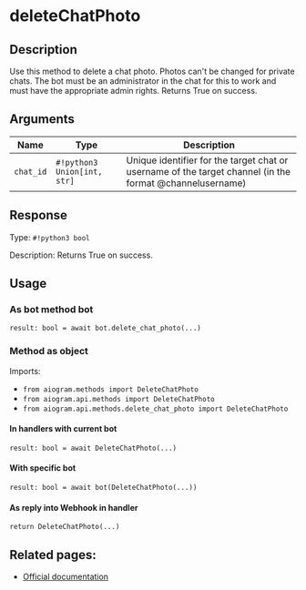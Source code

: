 # deleteChatPhoto

## Description

Use this method to delete a chat photo. Photos can't be changed for private chats. The bot must be an administrator in the chat for this to work and must have the appropriate admin rights. Returns True on success.


## Arguments

| Name | Type | Description |
| - | - | - |
| `chat_id` | `#!python3 Union[int, str]` | Unique identifier for the target chat or username of the target channel (in the format @channelusername) |



## Response

Type: `#!python3 bool`

Description: Returns True on success.


## Usage


### As bot method bot

```python3
result: bool = await bot.delete_chat_photo(...)
```

### Method as object

Imports:

- `from aiogram.methods import DeleteChatPhoto`
- `from aiogram.api.methods import DeleteChatPhoto`
- `from aiogram.api.methods.delete_chat_photo import DeleteChatPhoto`

#### In handlers with current bot
```python3
result: bool = await DeleteChatPhoto(...)
```

#### With specific bot
```python3
result: bool = await bot(DeleteChatPhoto(...))
```
#### As reply into Webhook in handler
```python3
return DeleteChatPhoto(...)
```



## Related pages:

- [Official documentation](https://core.telegram.org/bots/api#deletechatphoto)
